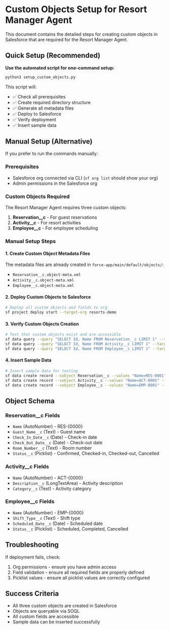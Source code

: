 # Custom Objects Setup for Resort Manager Agent

This document contains the detailed steps for creating custom objects in Salesforce that are required for the Resort Manager Agent.

## Quick Setup (Recommended)

**Use the automated script for one-command setup:**

```bash
python3 setup_custom_objects.py
```

This script will:
- ✅ Check all prerequisites
- ✅ Create required directory structure
- ✅ Generate all metadata files
- ✅ Deploy to Salesforce
- ✅ Verify deployment
- ✅ Insert sample data

## Manual Setup (Alternative)

If you prefer to run the commands manually:

### Prerequisites

- Salesforce org connected via CLI (`sf org list` should show your org)
- Admin permissions in the Salesforce org

### Custom Objects Required

The Resort Manager Agent requires three custom objects:

1. **Reservation__c** - For guest reservations
2. **Activity__c** - For resort activities  
3. **Employee__c** - For employee scheduling

### Manual Setup Steps

#### 1. Create Custom Object Metadata Files

The metadata files are already created in `force-app/main/default/objects/`:

- `Reservation__c.object-meta.xml`
- `Activity__c.object-meta.xml` 
- `Employee__c.object-meta.xml`

#### 2. Deploy Custom Objects to Salesforce

```bash
# Deploy all custom objects and fields to org
sf project deploy start --target-org resorts-demo
```

#### 3. Verify Custom Objects Creation

```bash
# Test that custom objects exist and are accessible
sf data query --query "SELECT Id, Name FROM Reservation__c LIMIT 1" --target-org resorts-demo
sf data query --query "SELECT Id, Name FROM Activity__c LIMIT 1" --target-org resorts-demo
sf data query --query "SELECT Id, Name FROM Employee__c LIMIT 1" --target-org resorts-demo
```

#### 4. Insert Sample Data

```bash
# Insert sample data for testing
sf data create record --sobject Reservation__c --values "Name=RES-0001" --target-org resorts-demo
sf data create record --sobject Activity__c --values "Name=ACT-0001" --target-org resorts-demo
sf data create record --sobject Employee__c --values "Name=EMP-0001" --target-org resorts-demo
```

## Object Schema

### Reservation__c Fields
- `Name` (AutoNumber) - RES-{0000}
- `Guest_Name__c` (Text) - Guest name
- `Check_In_Date__c` (Date) - Check-in date
- `Check_Out_Date__c` (Date) - Check-out date
- `Room_Number__c` (Text) - Room number
- `Status__c` (Picklist) - Confirmed, Checked-in, Checked-out, Cancelled

### Activity__c Fields
- `Name` (AutoNumber) - ACT-{0000}
- `Description__c` (LongTextArea) - Activity description
- `Category__c` (Text) - Activity category

### Employee__c Fields
- `Name` (AutoNumber) - EMP-{0000}
- `Shift_Type__c` (Text) - Shift type
- `Scheduled_Date__c` (Date) - Scheduled date
- `Status__c` (Picklist) - Scheduled, Completed, Cancelled

## Troubleshooting

If deployment fails, check:
1. Org permissions - ensure you have admin access
2. Field validation - ensure all required fields are properly defined
3. Picklist values - ensure all picklist values are correctly configured

## Success Criteria

- All three custom objects are created in Salesforce
- Objects are queryable via SOQL
- All custom fields are accessible
- Sample data can be inserted successfully
